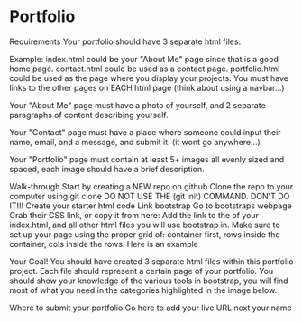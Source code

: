# Portfolio
Requirements
Your portfolio should have 3 separate html files.

Example:
index.html could be your "About Me" page since that is a good home page.
contact.html could be used as a contact page.
portfolio.html could be used as the page where you display your projects.
You must have links to the other pages on EACH html page (think about using a navbar...)

Your "About Me" page must have a photo of yourself, and 2 separate paragraphs of content describing yourself.

Your "Contact" page must have a place where someone could input their name, email, and a message, and submit it. (it wont go anywhere...)

Your "Portfolio" page must contain at least 5+ images all evenly sized and spaced, each image should have a brief description.

Walk-through
Start by creating a NEW repo on github
Clone the repo to your computer using git clone <url> DO NOT USE THE (git init) COMMAND. DON'T DO IT!!!
Create your starter html code
Link bootstrap
Go to bootstraps webpage
Grab their CSS link, or copy it from here: <link href="https://cdn.jsdelivr.net/npm/bootstrap@5.1.3/dist/css/bootstrap.min.css" rel="stylesheet" integrity="sha384-1BmE4kWBq78iYhFldvKuhfTAU6auU8tT94WrHftjDbrCEXSU1oBoqyl2QvZ6jIW3" crossorigin="anonymous">
Add the link to the <head> of your index.html, and all other html files you will use bootstrap in.
Make sure to set up your page using the proper grid of: container first, rows inside the container, cols inside the rows.
Here is an example
<!-- You only need 1 container for your page -->
<div class="container">
    <!-- You can have as many rows in a container that you would like -->
    <div class="row">
        <!-- You can have 12 cols in a row -->
        <div class="col">
            <!-- Content to be displayed to the page goes inside your 'col' divs -->
        </div>
    </div>
</div>
Your Goal!
You should have created 3 separate html files within this portfolio project.
Each file should represent a certain page of your portfolio.
You should show your knowledge of the various tools in bootstrap, you will find most of what you need in the categories highlighted in the image below.


Where to submit your portfolio
Go here to add your live URL next your name
